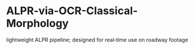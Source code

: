 # ALPR-via-OCR-Classical-Morphology
lightweight ALPR pipeline; designed for real‑time use on roadway footage
